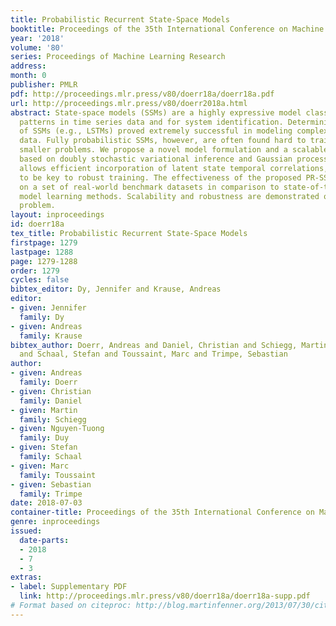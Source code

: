 ```yaml
---
title: Probabilistic Recurrent State-Space Models
booktitle: Proceedings of the 35th International Conference on Machine Learning
year: '2018'
volume: '80'
series: Proceedings of Machine Learning Research
address: 
month: 0
publisher: PMLR
pdf: http://proceedings.mlr.press/v80/doerr18a/doerr18a.pdf
url: http://proceedings.mlr.press/v80/doerr2018a.html
abstract: State-space models (SSMs) are a highly expressive model class for learning
  patterns in time series data and for system identification. Deterministic versions
  of SSMs (e.g., LSTMs) proved extremely successful in modeling complex time series
  data. Fully probabilistic SSMs, however, are often found hard to train, even for
  smaller problems. We propose a novel model formulation and a scalable training algorithm
  based on doubly stochastic variational inference and Gaussian processes. This combination
  allows efficient incorporation of latent state temporal correlations, which we found
  to be key to robust training. The effectiveness of the proposed PR-SSM is evaluated
  on a set of real-world benchmark datasets in comparison to state-of-the-art probabilistic
  model learning methods. Scalability and robustness are demonstrated on a high dimensional
  problem.
layout: inproceedings
id: doerr18a
tex_title: Probabilistic Recurrent State-Space Models
firstpage: 1279
lastpage: 1288
page: 1279-1288
order: 1279
cycles: false
bibtex_editor: Dy, Jennifer and Krause, Andreas
editor:
- given: Jennifer
  family: Dy
- given: Andreas
  family: Krause
bibtex_author: Doerr, Andreas and Daniel, Christian and Schiegg, Martin and Duy, Nguyen-Tuong
  and Schaal, Stefan and Toussaint, Marc and Trimpe, Sebastian
author:
- given: Andreas
  family: Doerr
- given: Christian
  family: Daniel
- given: Martin
  family: Schiegg
- given: Nguyen-Tuong
  family: Duy
- given: Stefan
  family: Schaal
- given: Marc
  family: Toussaint
- given: Sebastian
  family: Trimpe
date: 2018-07-03
container-title: Proceedings of the 35th International Conference on Machine Learning
genre: inproceedings
issued:
  date-parts:
  - 2018
  - 7
  - 3
extras:
- label: Supplementary PDF
  link: http://proceedings.mlr.press/v80/doerr18a/doerr18a-supp.pdf
# Format based on citeproc: http://blog.martinfenner.org/2013/07/30/citeproc-yaml-for-bibliographies/
---
```

